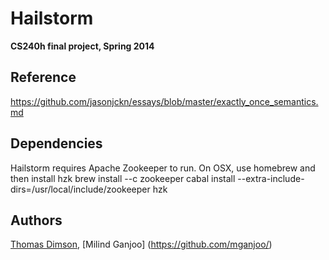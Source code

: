# Hailstorm

**CS240h final project, Spring 2014**

## Reference
https://github.com/jasonjckn/essays/blob/master/exactly_once_semantics.md

## Dependencies
Hailstorm requires Apache Zookeeper to run. On OSX, use homebrew and then install hzk
    brew install --c zookeeper
    cabal install --extra-include-dirs=/usr/local/include/zookeeper hzk

## Authors
[Thomas Dimson](https://github.com/cosbynator/),
[Milind Ganjoo] (https://github.com/mganjoo/)
